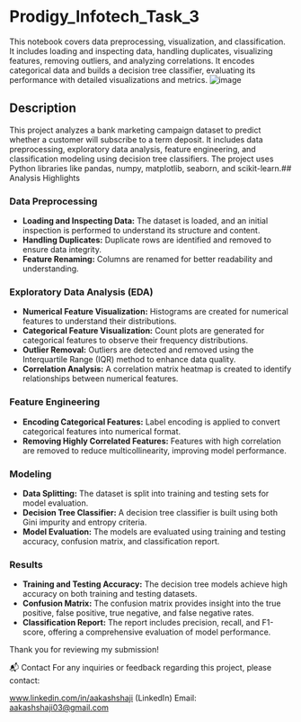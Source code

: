 # Prodigy_Infotech_Task_3
This notebook covers data preprocessing, visualization, and classification. It includes loading and inspecting data, handling duplicates, visualizing features, removing outliers, and analyzing correlations. It encodes categorical data and builds a decision tree classifier, evaluating its performance  with detailed visualizations and metrics.
![image](https://github.com/AakashShaji/Prodigy_Infotech_Task_3/assets/121721309/5064423e-839f-47cb-8dd5-7b566f0ae067)

## Description
This project analyzes a bank marketing campaign dataset to predict whether a customer will subscribe to a term deposit. It includes data preprocessing, exploratory data analysis, feature engineering, and classification modeling using decision tree classifiers. The project uses Python libraries like pandas, numpy, matplotlib, seaborn, and scikit-learn.## Analysis Highlights

### Data Preprocessing

- **Loading and Inspecting Data:** The dataset is loaded, and an initial inspection is performed to understand its structure and content.
- **Handling Duplicates:** Duplicate rows are identified and removed to ensure data integrity.
- **Feature Renaming:** Columns are renamed for better readability and understanding.

### Exploratory Data Analysis (EDA)

- **Numerical Feature Visualization:** Histograms are created for numerical features to understand their distributions.
- **Categorical Feature Visualization:** Count plots are generated for categorical features to observe their frequency distributions.
- **Outlier Removal:** Outliers are detected and removed using the Interquartile Range (IQR) method to enhance data quality.
- **Correlation Analysis:** A correlation matrix heatmap is created to identify relationships between numerical features.

### Feature Engineering

- **Encoding Categorical Features:** Label encoding is applied to convert categorical features into numerical format.
- **Removing Highly Correlated Features:** Features with high correlation are removed to reduce multicollinearity, improving model performance.

### Modeling

- **Data Splitting:** The dataset is split into training and testing sets for model evaluation.
- **Decision Tree Classifier:** A decision tree classifier is built using both Gini impurity and entropy criteria.
- **Model Evaluation:** The models are evaluated using training and testing accuracy, confusion matrix, and classification report.

### Results

- **Training and Testing Accuracy:** The decision tree models achieve high accuracy on both training and testing datasets.
- **Confusion Matrix:** The confusion matrix provides insight into the true positive, false positive, true negative, and false negative rates.
- **Classification Report:** The report includes precision, recall, and F1-score, offering a comprehensive evaluation of model performance.

Thank you for reviewing my submission!

📬 Contact For any inquiries or feedback regarding this project, please contact:

www.linkedin.com/in/aakashshaji (LinkedIn)
Email: aakashshaji03@gmail.com
